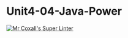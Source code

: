 # Unit4-04-Java-Power
[![Mr Coxall's Super Linter](https://github.com/ICS4U-Programming-Zak-G/Unit4-04-Java-Power/workflows/Mr%20Coxall's%20Super%20Linter/badge.svg)](https://github.com/ICS4U-Programming-Zak-G/Unit4-04-Java-Power/actions/)
